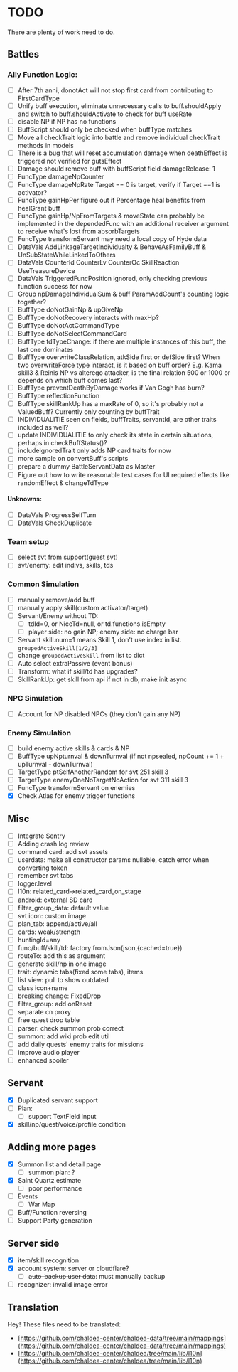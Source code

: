 # TODO

There are plenty of work need to do.

## Battles

### Ally Function Logic:

- [ ] After 7th anni, donotAct will not stop first card from contributing to FirstCardType
- [ ] Unify buff execution, eliminate unnecessary calls to buff.shouldApply and switch to buff.shouldActivate to check
      for buff useRate
- [ ] disable NP if NP has no functions
- [ ] BuffScript should only be checked when buffType matches
- [ ] Move all checkTrait logic into battle and remove individual checkTrait methods in models
- [ ] There is a bug that will reset accumulation damage when deathEffect is triggered
      not verified for gutsEffect
- [ ] Damage should remove buff with buffScript field damageRelease: 1
- [ ] FuncType damageNpCounter
- [ ] FuncType damageNpRate Target == 0 is target, verify if Target ==1 is activator?
- [ ] FuncType gainHpPer figure out if Percentage heal benefits from healGrant buff
- [ ] FuncType gainHp/NpFromTargets & moveState can probably be implemented in the dependedFunc with an additional
      receiver argument to receive what's lost from absorbTargets
- [ ] FuncType transformServant may need a local copy of Hyde data
- [ ] DataVals AddLinkageTargetIndividualty & BehaveAsFamilyBuff & UnSubStateWhileLinkedToOthers
- [ ] DataVals CounterId CounterLv CounterOc SkillReaction UseTreasureDevice
- [ ] DataVals TriggeredFuncPosition ignored, only checking previous function success for now
- [ ] Group npDamageIndividualSum & buff ParamAddCount's counting logic together?
- [ ] BuffType doNotGainNp & upGiveNp
- [ ] BuffType doNotRecovery interacts with maxHp?
- [ ] BuffType doNotActCommandType
- [ ] BuffType doNotSelectCommandCard
- [ ] BuffType tdTypeChange: if there are multiple instances of this buff, the last one dominates
- [ ] BuffType overwriteClassRelation, atkSide first or defSide first? When two overwriteForce type interact, is it
      based on buff order? E.g. Kama skill3 & Reinis NP vs alterego attacker, is the final relation 500 or 1000 or depends
      on which buff comes last?
- [ ] BuffType preventDeathByDamage works if Van Gogh has burn?
- [ ] BuffType reflectionFunction
- [ ] BuffType skillRankUp has a maxRate of 0, so it's probably not a ValuedBuff? Currently only counting by buffTrait
- [ ] INDIVIDUALITIE seen on fields, buffTraits, servantId, are other traits included as well?
- [ ] update INDIVIDUALITIE to only check its state in certain situations, perhaps in checkBuffStatus()?
- [ ] includeIgnoredTrait only adds NP card traits for now
- [ ] more sample on convertBuff's scripts
- [ ] prepare a dummy BattleServantData as Master
- [ ] Figure out how to write reasonable test cases for UI required effects like randomEffect & changeTdType

#### Unknowns:

- [ ] DataVals ProgressSelfTurn
- [ ] DataVals CheckDuplicate

### Team setup

- [ ] select svt from support(guest svt)
- [ ] svt/enemy: edit indivs, skills, tds

### Common Simulation

- [ ] manually remove/add buff
- [ ] manually apply skill(custom activator/target)
- [ ] Servant/Enemy without TD:
  - [ ] tdId=0, or NiceTd=null, or td.functions.isEmpty
  - [ ] player side: no gain NP; enemy side: no charge bar
- [ ] Servant skill.num=1 means Skill 1, don't use index in list. `groupedActiveSkill[1/2/3]`
- [ ] change `groupedActiveSkill` from list to dict
- [ ] Auto select extraPassive (event bonus)
- [ ] Transform: what if skill/td has upgrades?
- [ ] SkillRankUp: get skill from api if not in db, make init async

### NPC Simulation

- [ ] Account for NP disabled NPCs (they don't gain any NP)

### Enemy Simulation

- [ ] build enemy active skills & cards & NP
- [ ] BuffType upNpturnval & downTurnval (if not npsealed, npCount += 1 + upTurnval - downTurnval)
- [ ] TargetType ptSelfAnotherRandom for svt 251 skill 3
- [ ] TargetType enemyOneNoTargetNoAction for svt 311 skill 3
- [ ] FuncType transformServant on enemies
- [x] Check Atlas for enemy trigger functions

## Misc

- [ ] Integrate Sentry
- [ ] Adding crash log review
- [ ] command card: add svt assets
- [ ] userdata: make all constructor params nullable, catch error when converting token
- [ ] remember svt tabs
- [ ] logger.level
- [ ] l10n: related_card->related_card_on_stage
- [ ] android: external SD card
- [ ] filter_group_data: default value
- [ ] svt icon: custom image
- [ ] plan_tab: append/active/all
- [ ] cards: weak/strength
- [ ] huntingId=any
- [ ] func/buff/skill/td: factory fromJson(json,{cached=true})
- [ ] routeTo: add this as argument
- [ ] generate skill/np in one image
- [ ] trait: dynamic tabs(fixed some tabs), items
- [ ] list view: pull to show outdated
- [ ] class icon+name
- [ ] breaking change: FixedDrop
- [ ] filter_group: add onReset
- [ ] separate cn proxy
- [ ] free quest drop table
- [ ] parser: check summon prob correct
- [ ] summon: add wiki prob edit util
- [ ] add daily quests' enemy traits for missions
- [ ] improve audio player
- [ ] enhanced spoiler

## Servant

- [x] Duplicated servant support
- [ ] Plan:
  - [ ] support TextField input
- [x] skill/np/quest/voice/profile condition

## Adding more pages

- [x] Summon list and detail page
  - [ ] summon plan: ?
- [x] Saint Quartz estimate
  - [ ] poor performance
- [ ] Events
  - [ ] War Map
- [ ] Buff/Function reversing
- [ ] Support Party generation

## Server side

- [x] item/skill recognition
- [x] account system: server or cloudflare?
  - [ ] ~~auto-backup user data~~: must manually backup
- [ ] recognizer: invalid image error

## Translation

Hey! These files need to be translated:

- [https://github.com/chaldea-center/chaldea-data/tree/main/mappings](https://github.com/chaldea-center/chaldea-data/tree/main/mappings)
- [https://github.com/chaldea-center/chaldea/tree/main/lib/l10n](https://github.com/chaldea-center/chaldea/tree/main/lib/l10n)
